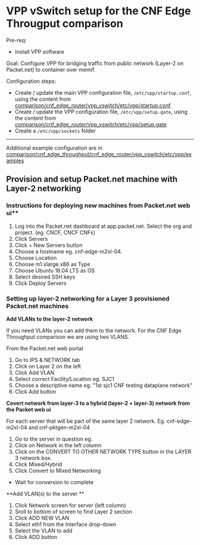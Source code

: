 # VPP vSwitch setup for the CNF Edge Througput comparison

Pre-req:
- Install VPP software


Goal: Configure VPP for bridging traffic from public network (Layer-2 on Packet.net) to container over memif.


Configuration steps:
- Create / update the main VPP configuration file, `/etc/vpp/startup.conf`, using the content from [comparison/cnf_edge_router/vpp_vswitch/etc/vpp/startup.conf](https://github.com/cncf/cnfs/blob/master/comparison/cnf_edge_throughput/cnf_edge_router/vpp_vswitch/etc/vpp/startup.conf)
- Create / update the  VPP configuration file, `/etc/vpp/setup.gate`, using the content from [comparison/cnf_edge_router/vpp_vswitch/etc/vpp/setup.gate](https://github.com/cncf/cnfs/blob/master/comparison/cnf_edge_throughput/cnf_edge_router/vpp_vswitch/etc/vpp/setup.gate)
- Create a `/etc/vpp/sockets` folder


---

Additional example configuration are in  [comparison/cnf_edge_throughput/cnf_edge_router/vpp_vswitch/etc/vpp/examples](https://github.com/cncf/cnfs/tree/master/comparison/cnf_edge_throughput/cnf_edge_router/vpp_vswitch/etc/vpp/examples)


## Provision and setup Packet.net machine with Layer-2 networking

### Instructions for deploying new machines from Packet.net web ui**

1. Log into the Packet.net dashboard at app.packet.net.  Select the org and project. (eg. CNCF, CNCF CNFs)
2. Click Servers
3. Click + New Servers button
4. Choose a hostname eg. cnf-edge-m2xl-04.
5. Choose Location
6. Choose m1.xlarge.x86 as Type
7. Choose Ubuntu 18.04 LTS as OS
8. Select desired SSH keys
9. Click Deploy Servers

### Setting up layer-2 networking for a Layer 3 provisioned Packet.net machines

**Add VLANs to the layer-2 network**

If you need VLANs you can add them to the network.  For the CNF Edge Throughput comparison we are using two VLANS.

From the Packet.net web portal

1. Go to IPS & NETWORK tab
1. Click on Layer 2 on the left
1. Click Add VLAN
1. Select correct Facility/Location eg. SJC1
1. Choose a descriptive name eg. "1st sjc1 CNF testing dataplane network"
1. Click Add button

**Covert network from layer-3 to a hybrid (layer-2 + layer-3) network from the Packet web ui**

For each server that will be part of the same layer 2 network.  Eg. cnf-edge-m2xl-04 and cnf-pktgen-m2xl-04

1. Go to the server in question eg. 
1. Click on Network in the left column
1. Click on the CONVERT TO OTHER NETWORK TYPE button in the LAYER 3 network box.
1. Click Mixed/Hybrid
1. Click Convert to Mixed Networking
  * Wait for conversion to complete
  

**Add VLAN(s) to the server **
  
1. Click Network screen for server (left column)
1. Sroll to bottom of screen to find Layer 2 section
1. Click ADD NEW VLAN
1. Select eth1 from the Interface drop-down
1. Select the VLAN to add
1. Click ADD button
